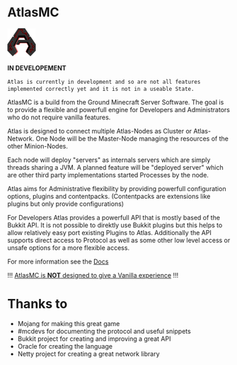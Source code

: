 
# AtlasMC

![Atlas](docs/images/atlas.png)

<b>IN DEVELOPEMENT</b>

```text
Atlas is currently in development and so are not all features implemented correctly yet and it is not in a useable State.
```

AtlasMC is a build from the Ground Minecraft Server Software. The goal is to provide a flexible and powerfull engine for Developers and Administrators who do not require vanilla features.

Atlas is designed to connect multiple Atlas-Nodes as Cluster or Atlas-Network. One Node will be the Master-Node managing the resources of the other Minion-Nodes.

Each node will deploy "servers" as internals servers which are simply threads sharing a JVM. A planned feature will be "deployed server" which are other third party implementations started Processes by the node.

Atlas aims for Administrative flexibility by providing powerfull configuration options, plugins and contentpacks. (Contentpacks are extensions like plugins but only provide configurations)

For Developers Atlas provides a powerfull API that is mostly based of the Bukkit API. It is not possible to direktly use Bukkit plugins but this helps to allow relatively easy port existing Plugins to Atlas. Additionally the API supports direct access to Protocol as well as some other low level access or unsafe options for a more flexible access.

For more information see the [Docs](./docs/index.md)

!!! <u>AtlasMC is <b>NOT</b> designed to give a Vanilla experience</u> !!!

# Thanks to

- Mojang for making this great game
- #mcdevs for documenting the protocol and useful snippets
- Bukkit project for creating and improving a great API
- Oracle for creating the language
- Netty project for creating a great network library

